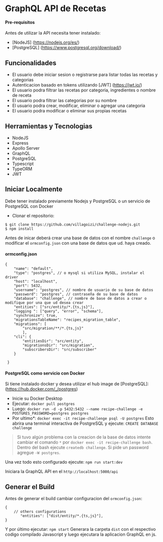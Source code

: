 # GraphQL API de Recetas
#### Pre-requisitos
Antes de utilizar la API necesita tener instalado:
- [NodeJS] (https://nodejs.org/es/)
- [PostgreSQL] (https://www.postgresql.org/download/)


## Funcionalidades
* El usuario debe iniciar sesion o registrarse para listar todas las recetas y categorias
* Autenticacion basado en tokens utilizando [JWT] (https://jwt.io/)
* El usuario podra filtrar las recetas por categoria, ingredientes o nombre de receta
* El usuario podra filtrar las categorias por su nombre
* El usuario podra crear, modificar, eliminar o agregar una categoria
* El usuario podra modificar o eliminar sus propias recetas


## Herramientas y Tecnologias
- NodeJS
- Express
- Apollo Server
- GraphQL
- PostgreSQL
- Typescript
- TypeORM
- JWT

## Iniciar Localmente
Debe tener instalado previamente Nodejs y PostgreSQL o un servicio de PostgreSQL con Docker
- Clonar el repositorio:
```
$ git clone https://github.com/villagoizi/challenge-nodejs.git
$ npm install
```

Antes de inicar deberá crear una base de datos con el nombre `challenge` o modificar el `ormconfig.json` con una base de datos que ud. haya creado.

#### ormconfig.json
```
{
    "name": "default",
    "type": "postgres", // o mysql si utiliza MySQL, instalar el driver
    "host": "localhost",
    "port": 5432,
    "username": "postgres", // nombre de usuario de su base de datos
    "password": "postgres", // contraseña de su base de datos
    "database": "challenge", // nombre de base de datos a crear o modifique por una que ud desea crear
    "entities": ["src/entity/*.{ts,js}"],
    "logging ": ["query", "error", "schema"],
    "synchronize": true,
    "migrationsTableName": "recipes_migration_table",
    "migrations": [
        "src/migration/**/*.{ts,js}"
        ],
    "cli": {
        "entitiesDir": "src/entity",
        "migrationsDir": "src/migration",
        "subscribersDir": "src/subscriber"
    }
       
 }
```
#### PostgreSQL como servicio con Docker
Si tiene instalado docker y desea utilizar el hub image de [PostgreSQL]: (https://hub.docker.com/_/postgres)

- Inicie su Docker Desktop
- Ejecutar: 
`docker pull postgres`
- Luego:
`docker run -d -p 5432:5432 --name recipe-challenge -e POSTGRES_PASSWORD=postgres postgres`
- Por ultimo*: 
`docker exec -it recipe-challenge psql -U postgres`
Esto abrira una terminal interactiva de PostgreSQL y ejecute:
`CREATE DATABASE challenge`

> Si tuvo algún problema con la creacion de la base de datos intente cambiar el comando `*` por `docker exec -it recipe-challenge bash`. Dentro del bash ejecute `createdb challenge`. Si pide un password agregue `-W postgres`.

Una vez todo esto configurado ejecute:
`npm run start:dev`

Iniciara la GraphQL API en el `http://localhost:5000/api`

## Generar el Build
Antes de generar el build cambiar configuracion del `ormconfig.json`:

```
{
    // others configurations
       "entities": ["dist/entity/*.{ts,js}"],
}
```

Y por último ejecutar:
`npm start`
Generara la carpeta `dist` con el respectivo codigo compilado Javascript y luego ejecutara la aplicacion GraphQL en js.